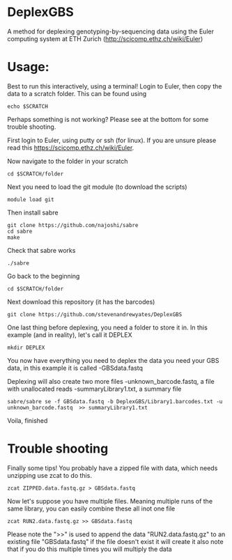 # DeplexGBS

A method for deplexing genotyping-by-sequencing data using the Euler computing system at ETH Zurich (http://scicomp.ethz.ch/wiki/Euler)

# Usage:

Best to run this interactively, using a terminal! Login to Euler, then copy the data to a scratch folder. This can be found using

```
echo $SCRATCH
```

Perhaps something is not working? Please see at the bottom for some trouble shooting.

First login to Euler, using putty or ssh (for linux). If you are unsure please read this https://scicomp.ethz.ch/wiki/Euler.

Now navigate to the folder in your scratch

```
cd $SCRATCH/folder
```

Next you need to load the git module (to download the scripts)

```
module load git
```

Then install sabre

```
git clone https://github.com/najoshi/sabre
cd sabre
make
```

Check that sabre works

```
./sabre
```

Go back to the beginning

```
cd $SCRATCH/folder
```

Next download this repository (it has the barcodes)

```
git clone https://github.com/stevenandrewyates/DeplexGBS
```

One last thing before deplexing, you need a folder to store it in. In this example (and in reality), let's call it DEPLEX

```
mkdir DEPLEX
```

You now have everything you need to deplex the data you need your GBS data, in this example it is called 
-GBSdata.fastq

Deplexing will also create two more files
-unknown_barcode.fastq, a file with unallocated reads
-summaryLibrary1.txt, a summary file

```
sabre/sabre se -f GBSdata.fastq -b DeplexGBS/Library1.barcodes.txt -u unknown_barcode.fastq  >> summaryLibrary1.txt
```

Voila, finished

# Trouble shooting

Finally some tips! You probably have a zipped file with data, which needs unzipping use zcat to do this.

```
zcat ZIPPED.data.fastq.gz > GBSdata.fastq
```

Now let's suppose you have multiple files. Meaning multiple runs of the same library, you can easily combine these all inot one file

```
zcat RUN2.data.fastq.gz >> GBSdata.fastq
```

Please note the ">>" is used to append the data "RUN2.data.fastq.gz" to an existing file "GBSdata.fastq" if the file doesn't exist it will create it  also note that if you do this multiple times you will multiply the data
